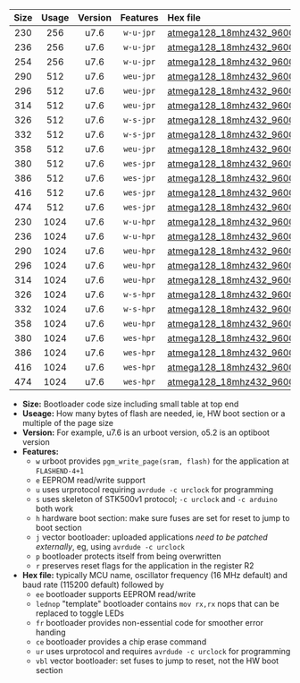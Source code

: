 |Size|Usage|Version|Features|Hex file|
|:-:|:-:|:-:|:-:|:--|
|230|256|u7.6|`w-u-jpr`|[atmega128_18mhz432_9600bps_ur_vbl.hex](https://raw.githubusercontent.com/stefanrueger/urboot/main/atmega128_18mhz432_9600bps_ur_vbl.hex)|
|236|256|u7.6|`w-u-jpr`|[atmega128_18mhz432_9600bps_lednop_ur_vbl.hex](https://raw.githubusercontent.com/stefanrueger/urboot/main/atmega128_18mhz432_9600bps_lednop_ur_vbl.hex)|
|254|256|u7.6|`w-u-jpr`|[atmega128_18mhz432_9600bps_lednop_fr_ur_vbl.hex](https://raw.githubusercontent.com/stefanrueger/urboot/main/atmega128_18mhz432_9600bps_lednop_fr_ur_vbl.hex)|
|290|512|u7.6|`weu-jpr`|[atmega128_18mhz432_9600bps_ee_ur_vbl.hex](https://raw.githubusercontent.com/stefanrueger/urboot/main/atmega128_18mhz432_9600bps_ee_ur_vbl.hex)|
|296|512|u7.6|`weu-jpr`|[atmega128_18mhz432_9600bps_ee_lednop_ur_vbl.hex](https://raw.githubusercontent.com/stefanrueger/urboot/main/atmega128_18mhz432_9600bps_ee_lednop_ur_vbl.hex)|
|314|512|u7.6|`weu-jpr`|[atmega128_18mhz432_9600bps_ee_lednop_fr_ur_vbl.hex](https://raw.githubusercontent.com/stefanrueger/urboot/main/atmega128_18mhz432_9600bps_ee_lednop_fr_ur_vbl.hex)|
|326|512|u7.6|`w-s-jpr`|[atmega128_18mhz432_9600bps_vbl.hex](https://raw.githubusercontent.com/stefanrueger/urboot/main/atmega128_18mhz432_9600bps_vbl.hex)|
|332|512|u7.6|`w-s-jpr`|[atmega128_18mhz432_9600bps_lednop_vbl.hex](https://raw.githubusercontent.com/stefanrueger/urboot/main/atmega128_18mhz432_9600bps_lednop_vbl.hex)|
|358|512|u7.6|`weu-jpr`|[atmega128_18mhz432_9600bps_ee_lednop_fr_ce_ur_vbl.hex](https://raw.githubusercontent.com/stefanrueger/urboot/main/atmega128_18mhz432_9600bps_ee_lednop_fr_ce_ur_vbl.hex)|
|380|512|u7.6|`wes-jpr`|[atmega128_18mhz432_9600bps_ee_vbl.hex](https://raw.githubusercontent.com/stefanrueger/urboot/main/atmega128_18mhz432_9600bps_ee_vbl.hex)|
|386|512|u7.6|`wes-jpr`|[atmega128_18mhz432_9600bps_ee_lednop_vbl.hex](https://raw.githubusercontent.com/stefanrueger/urboot/main/atmega128_18mhz432_9600bps_ee_lednop_vbl.hex)|
|416|512|u7.6|`wes-jpr`|[atmega128_18mhz432_9600bps_ee_lednop_fr_vbl.hex](https://raw.githubusercontent.com/stefanrueger/urboot/main/atmega128_18mhz432_9600bps_ee_lednop_fr_vbl.hex)|
|474|512|u7.6|`wes-jpr`|[atmega128_18mhz432_9600bps_ee_lednop_fr_ce_vbl.hex](https://raw.githubusercontent.com/stefanrueger/urboot/main/atmega128_18mhz432_9600bps_ee_lednop_fr_ce_vbl.hex)|
|230|1024|u7.6|`w-u-hpr`|[atmega128_18mhz432_9600bps_ur.hex](https://raw.githubusercontent.com/stefanrueger/urboot/main/atmega128_18mhz432_9600bps_ur.hex)|
|236|1024|u7.6|`w-u-hpr`|[atmega128_18mhz432_9600bps_lednop_ur.hex](https://raw.githubusercontent.com/stefanrueger/urboot/main/atmega128_18mhz432_9600bps_lednop_ur.hex)|
|290|1024|u7.6|`weu-hpr`|[atmega128_18mhz432_9600bps_ee_ur.hex](https://raw.githubusercontent.com/stefanrueger/urboot/main/atmega128_18mhz432_9600bps_ee_ur.hex)|
|296|1024|u7.6|`weu-hpr`|[atmega128_18mhz432_9600bps_ee_lednop_ur.hex](https://raw.githubusercontent.com/stefanrueger/urboot/main/atmega128_18mhz432_9600bps_ee_lednop_ur.hex)|
|314|1024|u7.6|`weu-hpr`|[atmega128_18mhz432_9600bps_ee_lednop_fr_ur.hex](https://raw.githubusercontent.com/stefanrueger/urboot/main/atmega128_18mhz432_9600bps_ee_lednop_fr_ur.hex)|
|326|1024|u7.6|`w-s-hpr`|[atmega128_18mhz432_9600bps.hex](https://raw.githubusercontent.com/stefanrueger/urboot/main/atmega128_18mhz432_9600bps.hex)|
|332|1024|u7.6|`w-s-hpr`|[atmega128_18mhz432_9600bps_lednop.hex](https://raw.githubusercontent.com/stefanrueger/urboot/main/atmega128_18mhz432_9600bps_lednop.hex)|
|358|1024|u7.6|`weu-hpr`|[atmega128_18mhz432_9600bps_ee_lednop_fr_ce_ur.hex](https://raw.githubusercontent.com/stefanrueger/urboot/main/atmega128_18mhz432_9600bps_ee_lednop_fr_ce_ur.hex)|
|380|1024|u7.6|`wes-hpr`|[atmega128_18mhz432_9600bps_ee.hex](https://raw.githubusercontent.com/stefanrueger/urboot/main/atmega128_18mhz432_9600bps_ee.hex)|
|386|1024|u7.6|`wes-hpr`|[atmega128_18mhz432_9600bps_ee_lednop.hex](https://raw.githubusercontent.com/stefanrueger/urboot/main/atmega128_18mhz432_9600bps_ee_lednop.hex)|
|416|1024|u7.6|`wes-hpr`|[atmega128_18mhz432_9600bps_ee_lednop_fr.hex](https://raw.githubusercontent.com/stefanrueger/urboot/main/atmega128_18mhz432_9600bps_ee_lednop_fr.hex)|
|474|1024|u7.6|`wes-hpr`|[atmega128_18mhz432_9600bps_ee_lednop_fr_ce.hex](https://raw.githubusercontent.com/stefanrueger/urboot/main/atmega128_18mhz432_9600bps_ee_lednop_fr_ce.hex)|

- **Size:** Bootloader code size including small table at top end
- **Useage:** How many bytes of flash are needed, ie, HW boot section or a multiple of the page size
- **Version:** For example, u7.6 is an urboot version, o5.2 is an optiboot version
- **Features:**
  + `w` urboot provides `pgm_write_page(sram, flash)` for the application at `FLASHEND-4+1`
  + `e` EEPROM read/write support
  + `u` uses urprotocol requiring `avrdude -c urclock` for programming
  + `s` uses skeleton of STK500v1 protocol; `-c urclock` and `-c arduino` both work
  + `h` hardware boot section: make sure fuses are set for reset to jump to boot section
  + `j` vector bootloader: uploaded applications *need to be patched externally*, eg, using `avrdude -c urclock`
  + `p` bootloader protects itself from being overwritten
  + `r` preserves reset flags for the application in the register R2
- **Hex file:** typically MCU name, oscillator frequency (16 MHz default) and baud rate (115200 default) followed by
  + `ee` bootloader supports EEPROM read/write
  + `lednop` "template" bootloader contains `mov rx,rx` nops that can be replaced to toggle LEDs
  + `fr` bootloader provides non-essential code for smoother error handing
  + `ce` bootloader provides a chip erase command
  + `ur` uses urprotocol and requires `avrdude -c urclock` for programming
  + `vbl` vector bootloader: set fuses to jump to reset, not the HW boot section

